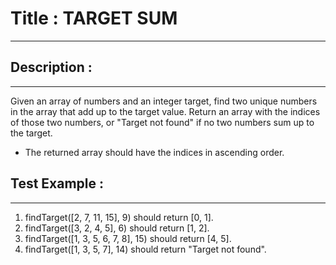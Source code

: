 # Title : TARGET SUM
---

## Description :
---
Given an array of numbers and an integer target, find two unique numbers in the array that add up to the target value. Return an array with the indices of those two numbers, or "Target not found" if no two numbers sum up to the target.

- The returned array should have the indices in ascending order.



## Test Example :
---
1. findTarget([2, 7, 11, 15], 9) should return [0, 1].
2. findTarget([3, 2, 4, 5], 6) should return [1, 2].
3. findTarget([1, 3, 5, 6, 7, 8], 15) should return [4, 5].
4. findTarget([1, 3, 5, 7], 14) should return "Target not found".


